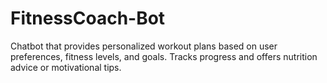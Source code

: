 # FitnessCoach-Bot
Chatbot that provides personalized workout plans based on user preferences, fitness levels, and goals. Tracks progress and offers nutrition advice or motivational tips.
